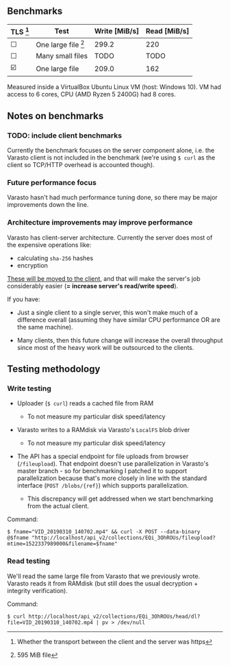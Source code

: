 Benchmarks
----------

| TLS [^1] | Test             | Write [MiB/s] | Read [MiB/s] |
|--------|------------------|---------------|--------------|
| ☐ | One large file [^2]   | 299.2         | 220          |
| ☐ | Many small files | TODO          | TODO         |
| ☑️ | One large file   | 209.0         | 162          |

Measured inside a VirtualBox Ubuntu Linux VM (host: Windows 10). VM had access to 6 cores,
CPU (AMD Ryzen 5 2400G) had 8 cores.


Notes on benchmarks
-------------------

### TODO: include client benchmarks

Currently the benchmark focuses on the server component alone, i.e. the Varasto client is
not included in the benchmark (we're using `$ curl` as the client so TCP/HTTP overhead is
accounted though).


### Future performance focus

Varasto hasn't had much performance tuning done, so there may be major improvements down
the line.


### Architecture improvements may improve performance

Varasto has client-server architecture. Currently the server does most of the expensive
operations like:

- calculating `sha-256` hashes
- encryption

[These will be moved to the client](https://github.com/function61/varasto/issues/133),
and that will make the server's job considerably easier (**= increase server's read/write
speed**).

If you have:

- Just a single client to a single server, this won't make much of a difference
  overall (assuming they have similar CPU performance OR are the same machine).

- Many clients, then this future change will increase the overall throughput since most of
  the heavy work will be outsourced to the clients.


Testing methodology
-------------------

### Write testing

- Uploader (`$ curl`) reads a cached file from RAM
	* To not measure my particular disk speed/latency

- Varasto writes to a RAMdisk via Varasto's `LocalFS` blob driver
	* To not measure my particular disk speed/latency

- The API has a special endpoint for file uploads from browser (`/fileupload`). That
  endpoint doesn't use parallelization in Varasto's master branch - so for benchmarking I
  patched it to support parallelization because that's more closely in line with the
  standard interface (`POST /blobs/{ref}`) which supports parallelization.
	* This discrepancy will get addressed when we start benchmarking from the actual client.

Command:

```console
$ fname="VID_20190310_140702.mp4" && curl -X POST --data-binary @$fname "http://localhost/api_v2/collections/EQi_3OhROUs/fileupload?mtime=1522337989000&filename=$fname"
```

### Read testing

We'll read the same large file from Varasto that we previously wrote. Varasto reads it
from RAMdisk (but still does the usual decryption + integrity verification).

Command:

```console
$ curl http://localhost/api_v2/collections/EQi_3OhROUs/head/dl?file=VID_20190310_140702.mp4 | pv > /dev/null
```

[^1]: Whether the transport between the client and the server was https
[^2]: 595 MiB file
